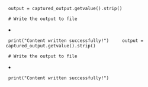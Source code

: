      output = captured_output.getvalue().strip()
 
     # Write the output to file
+ 
 
     print("Content written successfully!")     output = captured_output.getvalue().strip()
 
     # Write the output to file
+ 
 
     print("Content written successfully!")